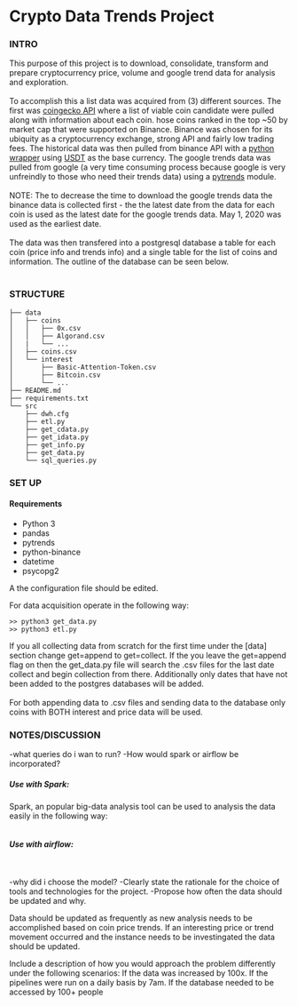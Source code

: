 # Crypto Data Trends Project

### INTRO
This purpose of this project is to download, consolidate, transform and prepare cryptocurrency price, volume and google trend data for analysis and exploration.<br/>
<br>
To accomplish this a list data was acquired from (3) different sources. The first was [coingecko API](https://www.coingecko.com/en/api) where a list of viable coin candidate were pulled along with information about each coin. hose coins ranked in the top ~50 by market cap that were supported on Binance. Binance was chosen for its ubiquity as a cryptocurrency exchange, strong API and fairly low trading fees. The historical data was then pulled from binance API with a [python wrapper](https://github.com/sammchardy/python-binance) using [USDT](https://tether.to/) as the base currency. The google trends data was pulled from google (a very time consuming process because google is very unfreindly to those who need their trends data) using a [pytrends](https://github.com/GeneralMills/pytrends) module.<br/>
<br>
NOTE: The to decrease the time to download the google trends data the binance data is collected first - the the latest date from the data for each coin is used as the latest date for the google trends data. May 1, 2020 was used as the earliest date.<br/>
<br>
The data was then transfered into a postgresql database a table for each coin (price info and trends info) and a single table for the list of coins and information. The outline of the database can be seen below.<br/>
<br>



### STRUCTURE

```
├── data                                                                                         
│   ├── coins                                                                                                        
│   │   ├── 0x.csv                                                                                                          
│   │   ├── Algorand.csv                                                                                                     
│   |   └── ...                                                                                       
│   ├── coins.csv
│   └── interest
│       ├── Basic-Attention-Token.csv
│       ├── Bitcoin.csv
│       └── ...
├── README.md
├── requirements.txt
└── src
    ├── dwh.cfg
    ├── etl.py
    ├── get_cdata.py
    ├── get_idata.py
    ├── get_info.py
    ├── get_data.py
    └── sql_queries.py

```

### SET UP

#### Requirements
* Python 3
* pandas
* pytrends
* python-binance
* datetime
* psycopg2

A the configuration file should be edited.

For data acquisition operate in the following way:
```
>> python3 get_data.py
>> python3 etl.py
```
If you all collecting data from scratch for the first time under the [data] section change get=append to get=collect.
If the you leave the get=append flag on then the get_data.py file will search the .csv files for the last date collect and begin collection from there. Additionally only dates that have not been added to the postgres databases will be added.<br/>
<br>
For both appending data to .csv files and sending data to the database only coins with BOTH interest and price data will be used.



### NOTES/DISCUSSION



-what queries do i wan to run?
-How would spark or airflow be incorporated?

##### Use with Spark:
Spark, an popular big-data analysis tool can be used to analysis the data easily in the following way:
```

```


##### Use with airflow:
```


```

-why did i choose the model?
-Clearly state the rationale for the choice of tools and technologies for the project.
-Propose how often the data should be updated and why.

Data should be updated as frequently as new analysis needs to be accomplished based on coin price trends. If an interesting price or trend movement occurred and the instance needs to be investingated the data should be updated.

Include a description of how you would approach the problem differently under the following scenarios:
    If the data was increased by 100x.
    If the pipelines were run on a daily basis by 7am.
    If the database needed to be accessed by 100+ people
